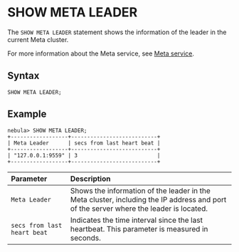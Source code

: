 # SHOW META LEADER

The `SHOW META LEADER` statement shows the information of the leader in the current Meta cluster.

For more information about the Meta service, see [Meta service](../../../1.introduction/3.nebula-graph-architecture/2.meta-service.md).

## Syntax

```ngql
SHOW META LEADER;
```

## Example

```ngql
nebula> SHOW META LEADER;
+------------------+---------------------------+
| Meta Leader      | secs from last heart beat |
+------------------+---------------------------+
| "127.0.0.1:9559" | 3                         |
+------------------+---------------------------+
```

|Parameter|Description|
|:---|:---|
|`Meta Leader`|Shows the information of the leader in the Meta cluster, including the IP address and port of the server where the leader is located.|
|`secs from last heart beat`|Indicates the time interval since the last heartbeat. This parameter is measured in seconds.|
